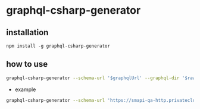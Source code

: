# graphql-csharp-generator

## installation
```node
npm install -g graphql-csharp-generator
```

## how to use
```bash
graphql-csharp-generator --schema-url '$graphqlUrl' --graphql-dir '$rawGraphqlDirectory'
```
- example
```bash
graphql-csharp-generator --schema-url 'https://smapi-qa-http.privatecloud.qa.agoda.is/v2/graphql' --graphql-dir './Agoda.Graphql/SupplyApi'
```